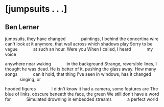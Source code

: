 # [jumpsuits . . .]
## Ben Lerner
jumpsuits, they have changed
            paintings, I
behind the concertina wire
can't look at it anymore, that wall
across which shadows play
Sorry to be vague
            at such an hour. Were you
When I called, I heard
            my voice

anywhere near waking
            in the background
Strange, reversible lines, I thought
he was dead. He is
better of it, pushing the glass
away. How many songs
            can it hold, that thing
I've seen in windows, has it changed
            singing, or

hooded figures
            I didn't know
it had a camera, some features are
The blue of links, obscure
beneath the face, the green
We still don't have a word for
            Simulated drowning in
embedded streams
            a perfect world